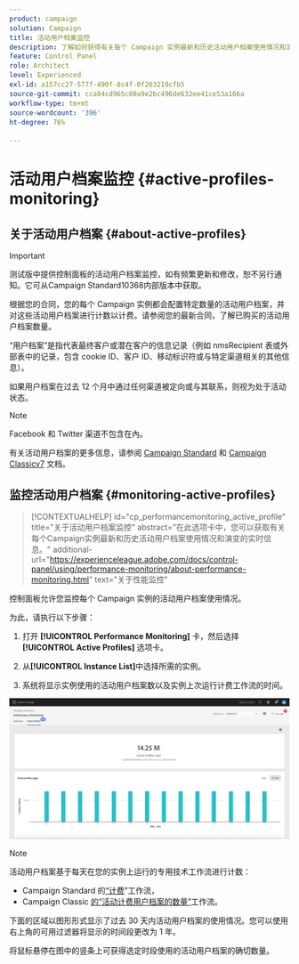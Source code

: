 ```yaml
---
product: campaign
solution: Campaign
title: 活动用户档案监控
description: 了解如何获得有关每个 Campaign 实例最新和历史活动用户档案使用情况和演变的实时信息。
feature: Control Panel
role: Architect
level: Experienced
exl-id: a157cc27-577f-490f-8c4f-0f203219cfb5
source-git-commit: cca04cd965c00a9e2bc496de632ee41ce53a166a
workflow-type: tm+mt
source-wordcount: '396'
ht-degree: 76%

---
```


# 活动用户档案监控 {#active-profiles-monitoring}

## 关于活动用户档案 {#about-active-profiles}

>[!IMPORTANT]
>
>测试版中提供控制面板的活动用户档案监控，如有频繁更新和修改，恕不另行通知。它可从Campaign Standard10368内部版本中获取。

根据您的合同，您的每个 Campaign 实例都会配置特定数量的活动用户档案，并对这些活动用户档案进行计数以计费。请参阅您的最新合同，了解已购买的活动用户档案数量。

“用户档案”是指代表最终客户或潜在客户的信息记录（例如 nmsRecipient 表或外部表中的记录，包含 cookie ID、客户 ID、移动标识符或与特定渠道相关的其他信息）。

如果用户档案在过去 12 个月中通过任何渠道被定向或与其联系，则视为处于活动状态。

>[!NOTE]
>
>Facebook 和 Twitter 渠道不包含在內。

有关活动用户档案的更多信息，请参阅 [Campaign Standard](https://experienceleague.adobe.com/docs/campaign-standard/using/profiles-and-audiences/managing-profiles/active-profiles.html) 和 [Campaign Classicv7](https://experienceleague.adobe.com/docs/campaign-classic/using/getting-started/profile-management/about-profiles.html#active-profiles) 文档。

## 监控活动用户档案 {#monitoring-active-profiles}

>[!CONTEXTUALHELP]
>id="cp_performancemonitoring_active_profile"
>title="关于活动用户档案监控"
>abstract="在此选项卡中，您可以获取有关每个Campaign实例最新和历史活动用户档案使用情况和演变的实时信息。"
>additional-url="https://experienceleague.adobe.com/docs/control-panel/using/performance-monitoring/about-performance-monitoring.html" text="关于性能监控"

控制面板允许您监控每个 Campaign 实例的活动用户档案使用情况。

为此，请执行以下步骤：

1. 打开 **[!UICONTROL Performance Monitoring]** 卡，然后选择 **[!UICONTROL Active Profiles]** 选项卡。

1. 从&#x200B;**[!UICONTROL Instance List]**&#x200B;中选择所需的实例。

1. 系统将显示实例使用的活动用户档案数以及实例上次运行计费工作流的时间。

![](assets/active-profiles-graph.png)

>[!NOTE]
>
>活动用户档案基于每天在您的实例上运行的专用技术工作流进行计数：
>
>* Campaign Standard 的[“计费](https://experienceleague.adobe.com/docs/campaign-standard/using/administrating/application-settings/technical-workflows.html)”工作流，
>* Campaign Classic [的“活动计费用户档案的数量”](https://experienceleague.adobe.com/docs/campaign-classic/using/automating-with-workflows/advanced-management/about-technical-workflows.html)工作流。


下面的区域以图形形式显示了过去 30 天内活动用户档案的使用情况。您可以使用右上角的可用过滤器将显示的时间段更改为 1 年。

将鼠标悬停在图中的竖条上可获得选定时段使用的活动用户档案的确切数量。

